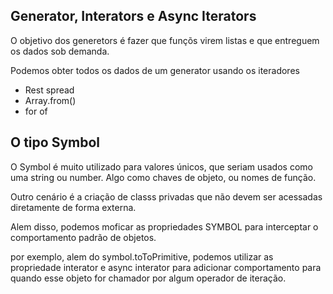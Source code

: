 ## Generator, Interators e Async Iterators

O objetivo dos generetors é fazer que funçõs virem listas e
que entreguem os dados sob demanda.

Podemos obter todos os dados de um generator usando os iteradores

- Rest spread
- Array.from()
- for of

## O tipo Symbol

O Symbol é muito utilizado para valores únicos, que seriam usados como uma string ou number. Algo como chaves de objeto, ou nomes de função.

Outro cenário é a criação de classs privadas que não devem ser acessadas diretamente de forma externa.

Alem disso, podemos moficar as propriedades SYMBOL para interceptar o comportamento padrão de objetos.

por exemplo, alem do symbol.toToPrimitive, podemos utilizar as propriedade interator e async interator para adicionar comportamento para quando esse objeto for chamador por algum operador de iteração.
